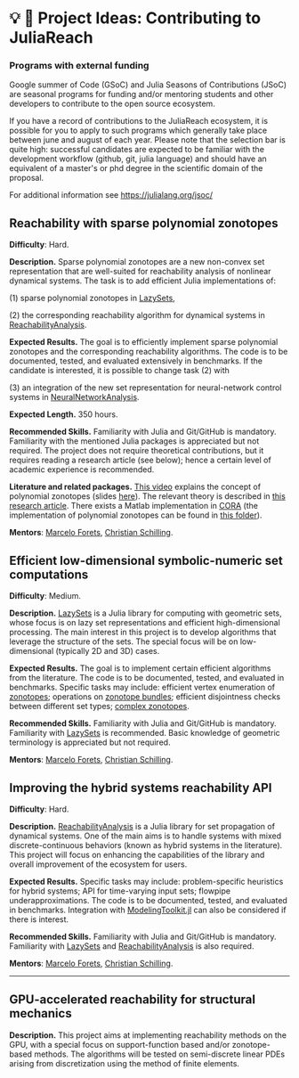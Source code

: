 # :bulb: :notebook: Project Ideas: Contributing to JuliaReach

### Programs with external funding

Google summer of Code (GSoC) and Julia Seasons of Contributions (JSoC) are seasonal programs for funding and/or
mentoring students and other developers to contribute to the open source ecosystem.

If you have a record of contributions to the JuliaReach ecosystem, it is possible for you to apply to such programs which generally take place between june and august of each year. Please note that the selection bar is quite high: successful candidates are expected to be familiar with the development workflow (github, git, julia language) and should have an equivalent of a master's or phd degree in the scientific domain of the proposal.

For additional information see https://julialang.org/jsoc/

## Reachability with sparse polynomial zonotopes

**Difficulty**: Hard.

**Description.** Sparse polynomial zonotopes are a new non-convex set representation that are well-suited for reachability analysis of nonlinear dynamical systems. The task is to add efficient Julia implementations of:

(1) sparse polynomial zonotopes in [LazySets](https://github.com/JuliaReach/LazySets.jl),

(2) the corresponding reachability algorithm for dynamical systems in [ReachabilityAnalysis](https://github.com/JuliaReach/ReachabilityAnalysis.jl).

**Expected Results.** The goal is to efficiently implement sparse polynomial zonotopes and the corresponding reachability algorithms. The code is to be documented, tested, and evaluated extensively in benchmarks. If the candidate is interested, it is possible to change task (2) with 

(3) an integration of the new set representation for neural-network control systems in [NeuralNetworkAnalysis](https://github.com/JuliaReach/NeuralNetworkAnalysis.jl).

**Expected Length.** 350 hours.

**Recommended Skills.** Familiarity with Julia and Git/GitHub is mandatory. Familiarity with the mentioned Julia packages is appreciated but not required. The project does not require theoretical contributions, but it requires reading a research article (see below); hence a certain level of academic experience is recommended.

**Literature and related packages.** [This video](https://www.youtube.com/watch?v=iMtq6YeIsjA) explains the concept of polynomial zonotopes (slides [here](https://github.com/JuliaReach/juliareach-days-3-reachathon/blob/master/Challenge_5/Challenge5_PolynomialZonotopes.pdf)). The relevant theory is described in [this research article](https://arxiv.org/pdf/1901.01780). There exists a Matlab implementation in [CORA](https://tumcps.github.io/CORA/) (the implementation of polynomial zonotopes can be found in [this folder](https://github.com/TUMcps/CORA/tree/master/contSet/%40polyZonotope)).

**Mentors**: [Marcelo Forets](github.com/mforets), [Christian Schilling](github.com/schillic).

## Efficient low-dimensional symbolic-numeric set computations

**Difficulty**: Medium.

**Description.** [LazySets](https://github.com/JuliaReach/LazySets.jl) is a Julia library for computing with geometric sets, whose focus is on lazy set representations and efficient high-dimensional processing. The main interest in this project is to develop algorithms that leverage the structure of the sets. The special focus will be on low-dimensional (typically 2D and 3D) cases.

**Expected Results.** The goal is to implement certain efficient algorithms from the literature. The code is to be documented, tested, and evaluated in benchmarks. Specific tasks may include: efficient vertex enumeration of [zonotopes](https://juliareach.github.io/LazySets.jl/dev/lib/sets/Zonotope/#LazySets.Zonotope); operations on [zonotope bundles](http://archive.www6.in.tum.de/www6/Main/Publications/Althoff2011f.pdf); efficient disjointness checks between different set types; [complex zonotopes](https://ieeexplore.ieee.org/document/7525593).

**Recommended Skills.** Familiarity with Julia and Git/GitHub is mandatory. Familiarity with [LazySets](https://github.com/JuliaReach/LazySets.jl) is recommended. Basic knowledge of geometric terminology is appreciated but not required.

**Mentors**: [Marcelo Forets](github.com/mforets), [Christian Schilling](github.com/schillic).

## Improving the hybrid systems reachability API

**Difficulty**: Hard.

**Description.** [ReachabilityAnalysis](https://github.com/JuliaReach/ReachabilityAnalysis.jl) is a Julia library for set propagation of dynamical systems. One of the main aims is to handle systems with mixed discrete-continuous behaviors (known as hybrid systems in the literature). This project will focus on enhancing the capabilities of the library and overall improvement of the ecosystem for users.

**Expected Results.**   Specific tasks may include: problem-specific heuristics for hybrid systems; API for time-varying input sets; flowpipe underapproximations. The code is to be documented, tested, and evaluated in benchmarks. Integration with [ModelingToolkit.jl](https://github.com/SciML/ModelingToolkit.jl) can also be considered if there is interest.

**Recommended Skills.** Familiarity with Julia and Git/GitHub is mandatory. Familiarity with [LazySets](https://github.com/JuliaReach/LazySets.jl) and [ReachabilityAnalysis](https://github.com/JuliaReach/ReachabilityAnalysis.jl) is also required.

**Mentors**: [Marcelo Forets](github.com/mforets), [Christian Schilling](github.com/schillic).

----

## GPU-accelerated reachability for structural mechanics

**Description.** This project aims at implementing reachability methods on the GPU, with a special focus on support-function based and/or zonotope-based methods. The algorithms will be tested on  semi-discrete linear PDEs arising from discretization using the method of finite elements.


